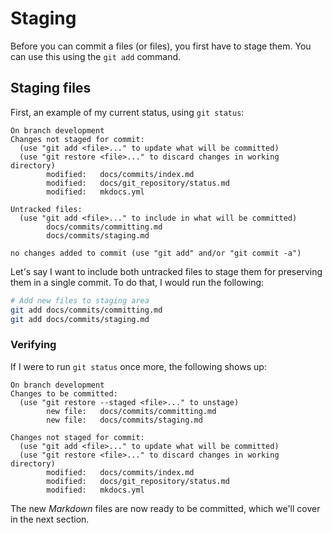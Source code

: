 # Staging

Before you can commit a files (or files), you first have to stage them. You can use this using the `git add` command.

## Staging files

First, an example of my current status, using `git status`:

```
On branch development
Changes not staged for commit:
  (use "git add <file>..." to update what will be committed)
  (use "git restore <file>..." to discard changes in working directory)
        modified:   docs/commits/index.md
        modified:   docs/git_repository/status.md
        modified:   mkdocs.yml

Untracked files:
  (use "git add <file>..." to include in what will be committed)
        docs/commits/committing.md
        docs/commits/staging.md

no changes added to commit (use "git add" and/or "git commit -a")
```

Let's say I want to include both untracked files to stage them for preserving them in a single commit. To do that, I would run the following:

```bash
# Add new files to staging area
git add docs/commits/committing.md
git add docs/commits/staging.md
```

### Verifying

If I were to run `git status` once more, the following shows up:

```
On branch development
Changes to be committed:
  (use "git restore --staged <file>..." to unstage)
        new file:   docs/commits/committing.md
        new file:   docs/commits/staging.md

Changes not staged for commit:
  (use "git add <file>..." to update what will be committed)
  (use "git restore <file>..." to discard changes in working directory)
        modified:   docs/commits/index.md
        modified:   docs/git_repository/status.md
        modified:   mkdocs.yml
```

The new *Markdown* files are now ready to be committed, which we'll cover in the next section.